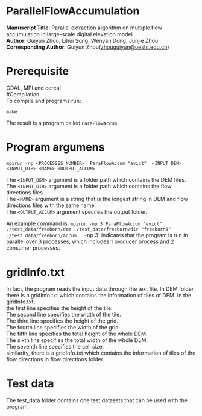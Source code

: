 # ParallelFlowAccumulation  
**Manuscript Title**: Parallel extraction algorithm on multiple flow accumulation in large-scale digital elevation model  
**Author**: Guiyun Zhou, Lihui Song, Wenyan Dong, Junjie Zhou  
**Corresponding Author**: Guiyun Zhou(zhouguiyun@uestc.edu.cn)
# Prerequisite  
GDAL, MPI and cereal  
#Compilation  
To compile and programs run:  
```
make
```  
The result is a program called `ParaFlowAccum`.  
# Program argumens
```
mpirun -np <PROCESSES_NUMBER>  ParaFlowAccum "evict"  <INPUT_DEM> <INPUT_DIR> <NAME> <OUTPUT_ACCUM>
```
The `<INPUT_DEM>` argument is a folder path which contains the DEM files.  
The `<INPUT_DIR>` argument is a folder path which contains the flow directions files.  
The `<NAME>` argument is a string that is the longest string in DEM and flow directions files with the same name.  
The `<OUTPUT_ACCUM>` argument specifes the output folder.  

An example command is: `mpirun -np 3 ParaFlowAccum "evict" ./test_data/freeborn/dem ./test_data/freeborn/dir "freeborn9" ./test_data/freeborn/accum  
`-np 3` indicates that the program is run in parallel over 3 processes, which includes 1 producer process and 2 consumer processes.   
# gridInfo.txt  
In fact, the program reads the input data through the text file. In DEM folder, there is a gridInfo.txt which contains the information of tiles of DEM. In the girdInfo.txt,   
the first line specifies the height of the tile.  
The second line specifies the width of the tile.   
The third line specifies the height of the grid.  
The fourth line specifies the width of the grid.  
The fifth line specifies the total height of the whole DEM.   
The sixth line specifies the total width of the whole DEM.   
The seventh line specifies the cell size.  
similarity, there is a gridInfo.txt which contains the information of tiles of the flow directions in flow directions folder.  

# Test data
The test_data folder contains one test datasets that can be used with the program.  



